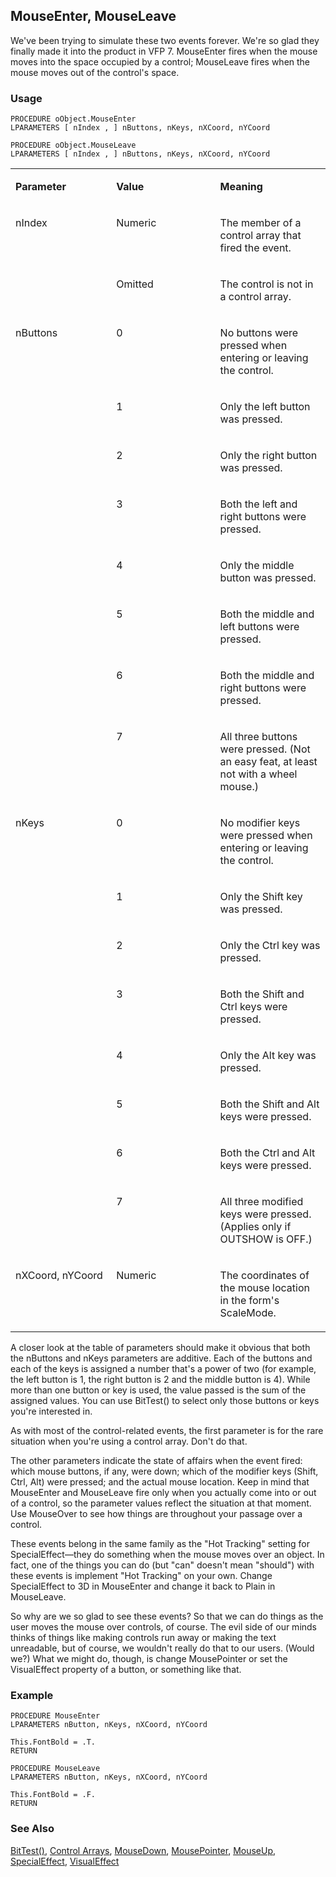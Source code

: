 ## MouseEnter, MouseLeave

We've been trying to simulate these two events forever. We're so glad they finally made it into the product in VFP 7. MouseEnter fires when the mouse moves into the space occupied by a control; MouseLeave fires when the mouse moves out of the control's space.

### Usage

```foxpro
PROCEDURE oObject.MouseEnter
LPARAMETERS [ nIndex , ] nButtons, nKeys, nXCoord, nYCoord

PROCEDURE oObject.MouseLeave
LPARAMETERS [ nIndex , ] nButtons, nKeys, nXCoord, nYCoord
```
<table>
<tr>
  <td width="32%" valign="top">
  <p><b>Parameter</b></p>
  </td>
  <td width=23% valign=top>
  <p><b>Value</b></p>
  </td>
  <td width=45% valign=top>
  <p><b>Meaning</b></p>
  </td>
 </tr>
<tr>
  <td width=32% rowspan=2 valign=top>
  <p>nIndex</p>
  &nbsp;</td>
  <td width=23% valign=top>
  <p>Numeric</p>
  </td>
  <td width=45% valign=top>
  <p>The member of a control array that fired the event.</p>
  </td>
 </tr>
<tr>
  <td width=33% valign=top>
  <p>Omitted</p>
  </td>
  <td width=67% valign=top>
  <p>The control is not in a control array.</p>
  </td>
 </tr>
<tr>
  <td width=32% rowspan=8 valign=top>
  <p>nButtons</p>
  </td>
  <td width=23% valign=top>
  <p>0</p>
  </td>
  <td width=45% valign=top>
  <p>No buttons were pressed when entering or leaving the control.</p>
  </td>
 </tr>
<tr>
  <td width=33% valign=top>
  <p>1</p>
  </td>
  <td width=67% valign=top>
  <p>Only the left button was pressed.</p>
  </td>
 </tr>
<tr>
  <td width=33% valign=top>
  <p>2</p>
  </td>
  <td width=67% valign=top>
  <p>Only the right button was pressed.</p>
  </td>
 </tr>
<tr>
  <td width=33% valign=top>
  <p>3</p>
  </td>
  <td width=67% valign=top>
  <p>Both the left and right buttons were pressed.</p>
  </td>
 </tr>
<tr>
  <td width=33% valign=top>
  <p>4</p>
  </td>
  <td width=67% valign=top>
  <p>Only the middle button was pressed.</p>
  </td>
 </tr>
<tr>
  <td width=33% valign=top>
  <p>5</p>
  </td>
  <td width=67% valign=top>
  <p>Both the middle and left buttons were pressed.</p>
  </td>
 </tr>
<tr>
  <td width=33% valign=top>
  <p>6</p>
  </td>
  <td width=67% valign=top>
  <p>Both the middle and right buttons were pressed.</p>
  </td>
 </tr>
<tr>
  <td width=33% valign=top>
  <p>7</p>
  </td>
  <td width=67% valign=top>
  <p>All three buttons were pressed. (Not an easy feat, at least not with a wheel mouse.)</p>
  </td>
 </tr>
<tr>
  <td width=32% rowspan=8 valign=top>
  <p>nKeys</p>
  </td>
  <td width=23% valign=top>
  <p>0</p>
  </td>
  <td width=45% valign=top>
  <p>No modifier keys were pressed when entering or leaving the control.</p>
  </td>
 </tr>
<tr>
  <td width=33% valign=top>
  <p>1</p>
  </td>
  <td width=67% valign=top>
  <p>Only the Shift key was pressed.</p>
  </td>
 </tr>
<tr>
  <td width=33% valign=top>
  <p>2</p>
  </td>
  <td width=67% valign=top>
  <p>Only the Ctrl key was pressed.</p>
  </td>
 </tr>
<tr>
  <td width=33% valign=top>
  <p>3</p>
  </td>
  <td width=67% valign=top>
  <p>Both the Shift and Ctrl keys were pressed.</p>
  </td>
 </tr>
<tr>
  <td width=33% valign=top>
  <p>4</p>
  </td>
  <td width=67% valign=top>
  <p>Only the Alt key was pressed.</p>
  </td>
 </tr>
<tr>
  <td width=33% valign=top>
  <p>5</p>
  </td>
  <td width=67% valign=top>
  <p>Both the Shift and Alt keys were pressed.</p>
  </td>
 </tr>
<tr>
  <td width=33% valign=top>
  <p>6</p>
  </td>
  <td width=67% valign=top>
  <p>Both the Ctrl and Alt keys were pressed.</p>
  </td>
 </tr>
<tr>
  <td width=33% valign=top>
  <p>7</p>
  </td>
  <td width=67% valign=top>
  <p>All three modified keys were pressed. (Applies only if OUTSHOW is OFF.)</p>
  </td>
 </tr>
<tr>
  <td width="32%" valign="top">
  <p>nXCoord, nYCoord</p>
  </td>
  <td width=23% valign=top>
  <p>Numeric</p>
  </td>
  <td width=45% valign=top>
  <p>The coordinates of the mouse location in the form's ScaleMode.</p>
  </td>
 </tr>
</table>

A closer look at the table of parameters should make it obvious that both the nButtons and nKeys parameters are additive. Each of the buttons and each of the keys is assigned a number that's a power of two (for example, the left button is 1, the right button is 2 and the middle button is 4). While more than one button or key is used, the value passed is the sum of the assigned values. You can use BitTest() to select only those buttons or keys you're interested in.

As with most of the control-related events, the first parameter is for the rare situation when you're using a control array. Don't do that.

The other parameters indicate the state of affairs when the event fired: which mouse buttons, if any, were down; which of the modifier keys (Shift, Ctrl, Alt) were pressed; and the actual mouse location. Keep in mind that MouseEnter and MouseLeave fire only when you actually come into or out of a control, so the parameter values reflect the situation at that moment. Use MouseOver to see how things are throughout your passage over a control.

These events belong in the same family as the "Hot Tracking" setting for SpecialEffect&mdash;they do something when the mouse moves over an object. In fact, one of the things you can do (but "can" doesn't mean "should") with these events is implement "Hot Tracking" on your own. Change SpecialEffect to 3D in MouseEnter and change it back to Plain in MouseLeave. 

So why are we so glad to see these events? So that we can do things as the user moves the mouse over controls, of course. The evil side of our minds thinks of things like making controls run away or making the text unreadable, but of course, we wouldn't really do that to our users. (Would we?) What we might do, though, is change MousePointer or set the VisualEffect property of a button, or something like that.

### Example

```foxpro
PROCEDURE MouseEnter
LPARAMETERS nButton, nKeys, nXCoord, nYCoord

This.FontBold = .T.
RETURN

PROCEDURE MouseLeave
LPARAMETERS nButton, nKeys, nXCoord, nYCoord

This.FontBold = .F.
RETURN
```
### See Also

[BitTest()](s4g313.md), [Control Arrays](s4g640.md), [MouseDown](s4g378.md), [MousePointer](s4g609.md), [MouseUp](s4g378.md), [SpecialEffect](s4g628.md), [VisualEffect](s4g628.md)